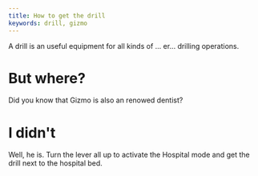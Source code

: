 ```yaml
---
title: How to get the drill
keywords: drill, gizmo
---
```

A drill is an useful equipment for all kinds of ... er... drilling operations.

# But where?
Did you know that Gizmo is also an renowed dentist?

# I didn't
Well, he is. Turn the lever all up to activate the Hospital mode and get the drill next to the hospital bed.
